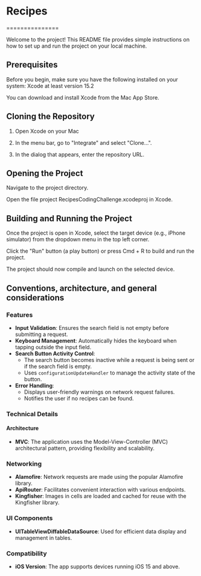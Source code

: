 # Recipes
 ===============

Welcome to the project! This README file provides simple instructions on how to set up and run the project on your local machine.


Prerequisites 
----------
Before you begin, make sure you have the following installed on your system:
Xcode at least version 15.2

You can download and install Xcode from the Mac App Store.

Cloning the Repository 
----------

1. Open Xcode on your Mac

2. In the menu bar, go to "Integrate" and select "Clone...".

3. In the dialog that appears, enter the repository URL.


Opening the Project
-----
Navigate to the project directory.

Open the file project RecipesCodingChallenge.xcodeproj in Xcode.



Building and Running the Project
-----
Once the project is open in Xcode, select the target device (e.g., iPhone simulator) from the dropdown menu in the top left corner.

Click the "Run" button (a play button) or press Cmd + R to build and run the project.

The project should now compile and launch on the selected device.


Conventions, architecture, and general considerations
-----
### Features

- **Input Validation**: Ensures the search field is not empty before submitting a request.
- **Keyboard Management**: Automatically hides the keyboard when tapping outside the input field.
- **Search Button Activity Control**:
  - The search button becomes inactive while a request is being sent or if the search field is empty.
  - Uses `configurationUpdateHandler` to manage the activity state of the button.
- **Error Handling**:
  - Displays user-friendly warnings on network request failures.
  - Notifies the user if no recipes can be found.

### Technical Details

#### Architecture

- **MVC**: The application uses the Model-View-Controller (MVC) architectural pattern, providing flexibility and scalability.

### Networking

- **Alamofire**: Network requests are made using the popular Alamofire library.
- **ApiRouter**: Facilitates convenient interaction with various endpoints.
- **Kingfisher**: Images in cells are loaded and cached for reuse with the Kingfisher library.

### UI Components

- **UITableViewDiffableDataSource**: Used for efficient data display and management in tables.

### Compatibility

- **iOS Version**: The app supports devices running iOS 15 and above.
